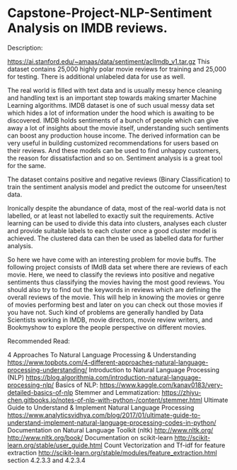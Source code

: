 # Capstone-Project-NLP-Sentiment Analysis on IMDB reviews.

Description:

https://ai.stanford.edu/~amaas/data/sentiment/aclImdb_v1.tar.gz
This dataset contains 25,000 highly polar movie reviews for training and 25,000 for testing. There is additional unlabeled data for use as well.

The real world is filled with text data and is usually messy hence cleaning and handling text is an important step towards making smarter Machine Learning algorithms. IMDB dataset is one of such usual messy data set which hides a lot of information under the hood which is awaiting to be discovered. IMDB holds sentiments of a bunch of people which can give away a lot of insights about the movie itself, understanding such sentiments can boost any production house income. The derived information can be very useful in building customized recommendations for users based on their reviews. And these models can be used to find unhappy customers, the reason for dissatisfaction and so on. Sentiment analysis is a great tool for the same.

The dataset contains positive and negative reviews (Binary Classification) to train the sentiment analysis model and predict the outcome for unseen/test data.

Ironically despite the abundance of data, most of the real-world data is not labelled, or at least not labelled to exactly suit the requirements. Active learning can be used to divide this data into clusters, analyses each cluster and provide suitable labels to each cluster once a good cluster model is achieved. The clustered data can then be used as labelled data for further analysis.

 So here we have come with an interesting problem for movie buffs. The following project consists of IMdB data set where there are reviews of each movie. Here, we need to classify the reviews into positive and negative sentiments thus classifying the movies having the most good reviews. You should also try to find out the keywords in reviews which are defining the overall reviews of the movie. This will help in knowing the movies or genre of movies performing best and later on you can check out those movies if you have not. Such kind of problems are generally handled by Data Scientists working in IMDB, movie directors, movie review writers, and Bookmyshow to explore the people perspective on different movies.

Recommended Read:

4 Approaches To Natural Language Processing & Understanding https://www.topbots.com/4-different-approaches-natural-language-processing-understanding/
Introduction to Natural Language Processing (NLP) https://blog.algorithmia.com/introduction-natural-language-processing-nlp/
Basics of NLP: https://www.kaggle.com/kanav0183/very-detailed-basics-of-nlp
Stemmer and Lemmatization: https://zhiyu-chen.gitbooks.io/notes-of-nlp-with-python-/content/stemmer.html
Ultimate Guide to Understand & Implement Natural Language Processing https://www.analyticsvidhya.com/blog/2017/01/ultimate-guide-to-understand-implement-natural-language-processing-codes-in-python/
Documentation on Natural Language Toolkit (nltk)
http://www.nltk.org/
http://www.nltk.org/book/
Documentation on scikit-learn http://scikit-learn.org/stable/user_guide.html
Count Vectorization and Tf-idf for feature extraction  http://scikit-learn.org/stable/modules/feature_extraction.html section 4.2.3.3 and 4.2.3.4
